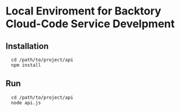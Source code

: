 # Local Enviroment for Backtory Cloud-Code Service Develpment


## Installation

```shell
  cd /path/to/project/api
  npm install
```

## Run

```shell
  cd /path/to/project/api
  node api.js
```

